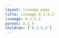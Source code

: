 ```yaml
---
layout: lineage_page
title: Lineage A.2.5.2
lineage: A.2.5.2
parent: A.2.5
children: ['A.2.5.2']
---
```


